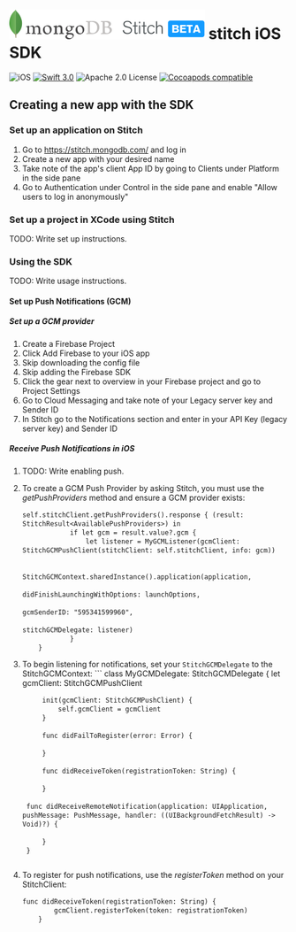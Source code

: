 # [![Stitch](stitch_beta.svg)](https://stitch.mongodb.com/login) stitch iOS SDK

![iOS](https://img.shields.io/badge/platform-iOS-blue.svg) [![Swift 3.0](https://img.shields.io/badge/swift-3.0-orange.svg)](https://developer.apple.com/swift/) ![Apache 2.0 License](https://img.shields.io/badge/license-Apache%202-lightgrey.svg) [![Cocoapods compatible](https://img.shields.io/badge/pod-v0.1.0-ff69b4.svg)](#cocoapods)

## Creating a new app with the SDK

### Set up an application on Stitch
1. Go to https://stitch.mongodb.com/ and log in
2. Create a new app with your desired name
3. Take note of the app's client App ID by going to Clients under Platform in the side pane
4. Go to Authentication under Control in the side pane and enable "Allow users to log in anonymously"

### Set up a project in XCode using Stitch

TODO: Write set up instructions.

### Using the SDK

TODO: Write usage instructions.

#### Set up Push Notifications (GCM)

##### Set up a GCM provider

1. Create a Firebase Project
2. Click Add Firebase to your iOS app
3. Skip downloading the config file
4. Skip adding the Firebase SDK
5. Click the gear next to overview in your Firebase project and go to Project Settings
6. Go to Cloud Messaging and take note of your Legacy server key and Sender ID
7. In Stitch go to the Notifications section and enter in your API Key (legacy server key) and Sender ID

##### Receive Push Notifications in iOS

1. TODO: Write enabling push.

2. To create a GCM Push Provider by asking Stitch, you must use the *getPushProviders* method and ensure a GCM provider exists:

	```
	self.stitchClient.getPushProviders().response { (result: StitchResult<AvailablePushProviders>) in
                if let gcm = result.value?.gcm {
                    let listener = MyGCMListener(gcmClient: StitchGCMPushClient(stitchClient: self.stitchClient, info: gcm))
                    
                    StitchGCMContext.sharedInstance().application(application,
                                                                  didFinishLaunchingWithOptions: launchOptions,
                                                                  gcmSenderID: "595341599960",
                                                                  stitchGCMDelegate: listener)
                }
        }
	```
3. To begin listening for notifications, set your `StitchGCMDelegate` to the StitchGCMContext:
      	```
	class MyGCMDelegate: StitchGCMDelegate {
            let gcmClient: StitchGCMPushClient
        
            init(gcmClient: StitchGCMPushClient) {
                self.gcmClient = gcmClient
            }
        
            func didFailToRegister(error: Error) {
            
            }
        
            func didReceiveToken(registrationToken: String) {
            
            }
        
	    func didReceiveRemoteNotification(application: UIApplication, pushMessage: PushMessage, handler: ((UIBackgroundFetchResult) -> Void)?) {
            
            }
    	}
	```
4. To register for push notifications, use the *registerToken* method on your StitchClient:

	```
	func didReceiveToken(registrationToken: String) {
            gcmClient.registerToken(token: registrationToken)
        }
	```
